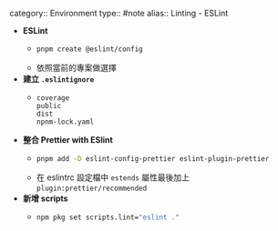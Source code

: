 category:: Environment
type:: #note
alias:: Linting - ESLint

- **ESLint**
	- ```bash
	  pnpm create @eslint/config
	  ```
	- 依照當前的專案做選擇
- **建立 `.eslintignore`**
	- ```plain
	  coverage
	  public
	  dist
	  npnm-lock.yaml
	  ```
- **整合 Prettier with ESlint**
	- ```bash
	  pnpm add -D eslint-config-prettier eslint-plugin-prettier
	  ```
	- 在 eslintrc 設定檔中 `estends` 屬性最後加上 `plugin:prettier/recommended`
- **新增 scripts**
	- ```bash
	  npm pkg set scripts.lint="eslint ."
	  ```